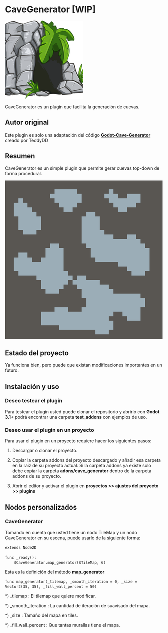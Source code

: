 # CaveGenerator [WIP]

![logo](https://github.com/MatiasVME/CaveGenerator/blob/master/images/Cave.png)

CaveGenerator es un plugin que facilita la generación de cuevas.

## Autor original

Este plugin es solo una adaptación del código [**Godot-Cave-Generator**](https://gitlab.com/TeddyDD/Godot-Cave-Generato) creado por TeddyDD

## Resumen

CaveGenerator es un simple plugin que permite gerar cuevas top-down de forma procedural.

![logo](https://github.com/MatiasVME/CaveGenerator/blob/master/images/CaveExample.png)

## Estado del proyecto

Ya funciona bien, pero puede que existan modificaciones importantes en un futuro.

## Instalación y uso

### Deseo testear el plugin

Para testear el plugin usted puede clonar el repositorio y abrirlo con **Godot 3.1+** podrá encontrar una carpeta **test_addons** con ejemplos de uso.

### Deseo usar el plugin en un proyecto

Para usar el plugin en un proyecto requiere hacer los siguientes pasos:

1) Descargar o clonar el proyecto.

2) Copiar la carpeta addons del proyecto descargado y añadir esa carpeta en la raiz de su proyecto actual. Si la carpeta addons ya existe solo debe copiar la carpeta **adons/cave_generator** dentro de la carpeta addons de su proyecto.

3) Abrir el editor y activar el plugin en **proyectos >> ajustes del proyecto >> plugins**

## Nodos personalizados

### CaveGenerator

Tomando en cuenta que usted tiene un nodo TileMap y un nodo CaveGenerator en su escena, puede usarlo de la siguiente forma:

```gdscript
extends Node2D

func _ready():
	$CaveGenerator.map_generator($TileMap, 6)
```

Esta es la definición del método **map_generator**

```gdscript
func map_generator(_tilemap, _smooth_iteration = 0, _size = Vector2(35, 35), _fill_wall_percent = 50)
```

*) _tilemap : El tilemap que quiere modificar.

*) _smooth_iteration : La cantidad de iteración de suavisado del mapa.

*) _size : Tamaño del mapa en tiles.

*) _fill_wall_percent : Que tantas murallas tiene el mapa.
